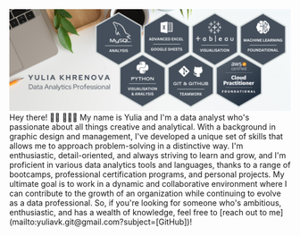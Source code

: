 <img src="https://github.com/YuliaVK/YuliaVK/blob/main/pics/GitPic.png" alt="banner that says Yulia Khrenova - Data Analytics Professional, alongside bages MySQL, Pyphon, Tableau, AWS, Excel and others">
Hey there! 👋🏻 👩🏼‍💻 
My name is Yulia and I'm a data analyst who's passionate about all things creative and analytical. With a background in graphic design and management, I've developed a unique set of skills that allows me to approach problem-solving in a distinctive way. 
I'm enthusiastic, detail-oriented, and always striving to learn and grow, and I'm proficient in various data analytics tools and languages, thanks to a range of bootcamps, professional certification programs, and personal projects. 
My ultimate goal is to work in a dynamic and collaborative environment where I can contribute to the growth of an organization while continuing to evolve as a data professional. So, if you're looking for someone who's ambitious, enthusiastic, and has a wealth of knowledge, feel free to [reach out to me](mailto:yuliavk.git@gmail.com?subject=[GitHub])!
<!--
**YuliaVK/YuliaVK** is a ✨ _special_ ✨ repository because its `README.md` (this file) appears on your GitHub profile.

Here are some ideas to get you started:

- 🔭 I’m currently working on ...
- 🌱 I’m currently learning ...
- 👯 I’m looking to collaborate on ...
- 🤔 I’m looking for help with ...
- 💬 Ask me about ...
- 📫 How to reach me: ...
- 😄 Pronouns: ...
- ⚡ Fun fact: ...
-->
